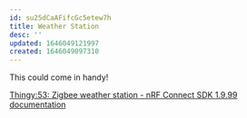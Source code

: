 ```yaml
---
id: su25dCaAFifcGc5etew7h
title: Weather Station
desc: ''
updated: 1646049121997
created: 1646049097310
---
```


This could come in handy!

[Thingy:53: Zigbee weather station - nRF Connect SDK 1.9.99 documentation](https://developer.nordicsemi.com/nRF_Connect_SDK/doc/latest/nrf/applications/zigbee_weather_station/README.html)